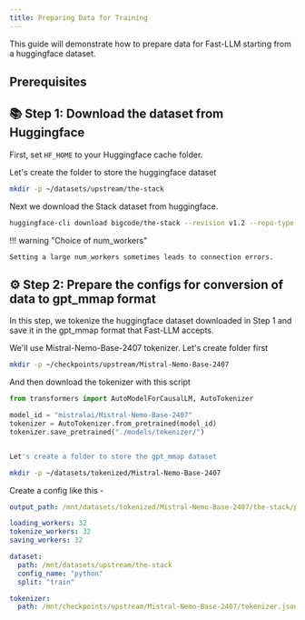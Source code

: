 ```yaml
---
title: Preparing Data for Training
---
```


This guide will demonstrate how to prepare data for Fast-LLM starting from a huggingface dataset.

## Prerequisites

## 📚 Step 1: Download the dataset from Huggingface

First, set `HF_HOME` to your Huggingface cache folder.

Let's create the folder to store the huggingface dataset
```bash
mkdir -p ~/datasets/upstream/the-stack
```

Next we download the Stack dataset from huggingface.
```bash
huggingface-cli download bigcode/the-stack --revision v1.2 --repo-type dataset --max_workers 64 --local-dir /mnt/datasets/upstream/the-stack
```

!!! warning "Choice of num_workers"

    Setting a large num_workers sometimes leads to connection errors.

## ⚙️ Step 2: Prepare the configs for conversion of data to gpt_mmap format

In this step, we tokenize the huggingface dataset downloaded in Step 1 and save it in the gpt_mmap format that Fast-LLM accepts.

We'll use Mistral-Nemo-Base-2407 tokenizer. Let's create folder first
```bash
mkdir -p ~/checkpoints/upstream/Mistral-Nemo-Base-2407
```

And then download the tokenizer with this script
```python
from transformers import AutoModelForCausalLM, AutoTokenizer

model_id = "mistralai/Mistral-Nemo-Base-2407"
tokenizer = AutoTokenizer.from_pretrained(model_id) 
tokenizer.save_pretrained("./models/tokenizer/")


Let's create a folder to store the gpt_mmap dataset
```


```bash
mkdir -p ~/datasets/tokenized/Mistral-Nemo-Base-2407
```

Create a config like this - 

```yaml
output_path: /mnt/datasets/tokenized/Mistral-Nemo-Base-2407/the-stack/python

loading_workers: 32
tokenize_workers: 32
saving_workers: 32

dataset:
  path: /mnt/datasets/upstream/the-stack
  config_name: "python"
  split: "train"

tokenizer:
  path: /mnt/checkpoints/upstream/Mistral-Nemo-Base-2407/tokenizer.json
```




